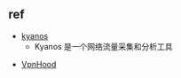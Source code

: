 

## ref
+ [kyanos](https://github.com/hengyoush/kyanos/blob/main/README_CN.md)
    + Kyanos 是一个网络流量采集和分析工具
<!-- VPN -->
+ [VpnHood](https://github.com/vpnhood/VpnHood)